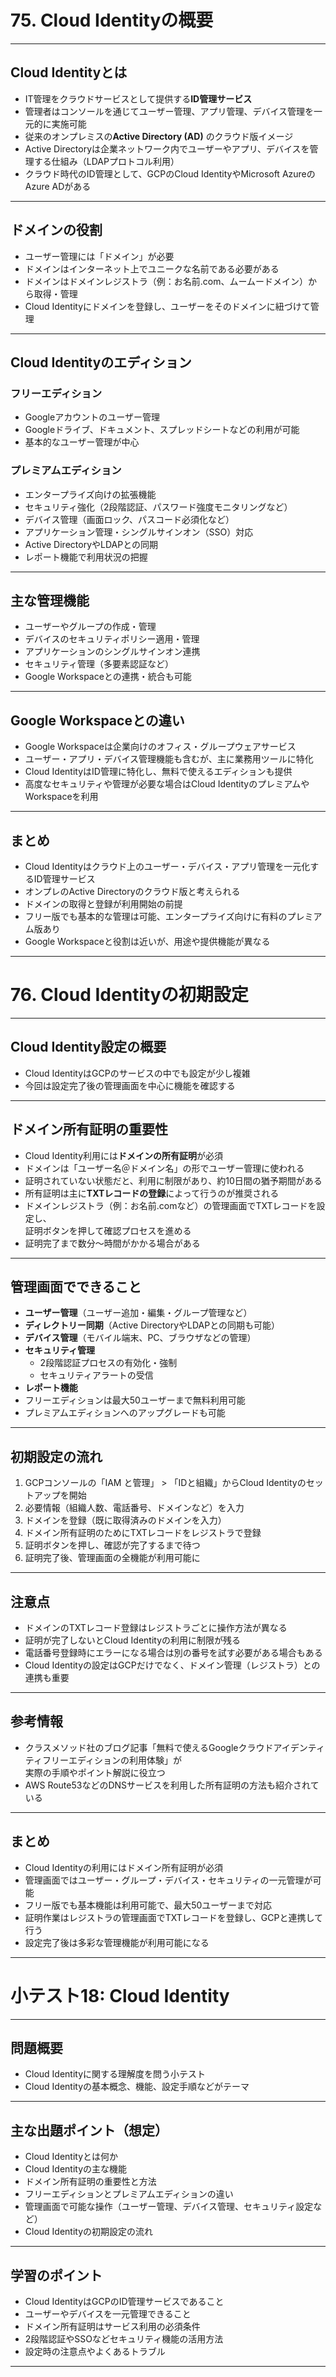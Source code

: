 # 75. Cloud Identityの概要

---

## Cloud Identityとは

- IT管理をクラウドサービスとして提供する**ID管理サービス**  
- 管理者はコンソールを通じてユーザー管理、アプリ管理、デバイス管理を一元的に実施可能  
- 従来のオンプレミスの**Active Directory (AD)** のクラウド版イメージ  
- Active Directoryは企業ネットワーク内でユーザーやアプリ、デバイスを管理する仕組み（LDAPプロトコル利用）  
- クラウド時代のID管理として、GCPのCloud IdentityやMicrosoft AzureのAzure ADがある  

---

## ドメインの役割

- ユーザー管理には「ドメイン」が必要  
- ドメインはインターネット上でユニークな名前である必要がある  
- ドメインはドメインレジストラ（例：お名前.com、ムームードメイン）から取得・管理  
- Cloud Identityにドメインを登録し、ユーザーをそのドメインに紐づけて管理  

---

## Cloud Identityのエディション

### フリーエディション

- Googleアカウントのユーザー管理  
- Googleドライブ、ドキュメント、スプレッドシートなどの利用が可能  
- 基本的なユーザー管理が中心  

### プレミアムエディション

- エンタープライズ向けの拡張機能  
- セキュリティ強化（2段階認証、パスワード強度モニタリングなど）  
- デバイス管理（画面ロック、パスコード必須化など）  
- アプリケーション管理・シングルサインオン（SSO）対応  
- Active DirectoryやLDAPとの同期  
- レポート機能で利用状況の把握  

---

## 主な管理機能

- ユーザーやグループの作成・管理  
- デバイスのセキュリティポリシー適用・管理  
- アプリケーションのシングルサインオン連携  
- セキュリティ管理（多要素認証など）  
- Google Workspaceとの連携・統合も可能  

---

## Google Workspaceとの違い

- Google Workspaceは企業向けのオフィス・グループウェアサービス  
- ユーザー・アプリ・デバイス管理機能も含むが、主に業務用ツールに特化  
- Cloud IdentityはID管理に特化し、無料で使えるエディションも提供  
- 高度なセキュリティや管理が必要な場合はCloud IdentityのプレミアムやWorkspaceを利用  

---

## まとめ

- Cloud Identityはクラウド上のユーザー・デバイス・アプリ管理を一元化するID管理サービス  
- オンプレのActive Directoryのクラウド版と考えられる  
- ドメインの取得と登録が利用開始の前提  
- フリー版でも基本的な管理は可能、エンタープライズ向けに有料のプレミアム版あり  
- Google Workspaceと役割は近いが、用途や提供機能が異なる  

---


# 76. Cloud Identityの初期設定

---

## Cloud Identity設定の概要

- Cloud IdentityはGCPのサービスの中でも設定が少し複雑  
- 今回は設定完了後の管理画面を中心に機能を確認する  

---

## ドメイン所有証明の重要性

- Cloud Identity利用には**ドメインの所有証明**が必須  
- ドメインは「ユーザー名＠ドメイン名」の形でユーザー管理に使われる  
- 証明されていない状態だと、利用に制限があり、約10日間の猶予期間がある  
- 所有証明は主に**TXTレコードの登録**によって行うのが推奨される  
- ドメインレジストラ（例：お名前.comなど）の管理画面でTXTレコードを設定し、  
  証明ボタンを押して確認プロセスを進める  
- 証明完了まで数分～時間がかかる場合がある  

---

## 管理画面でできること

- **ユーザー管理**（ユーザー追加・編集・グループ管理など）  
- **ディレクトリー同期**（Active DirectoryやLDAPとの同期も可能）  
- **デバイス管理**（モバイル端末、PC、ブラウザなどの管理）  
- **セキュリティ管理**  
  - 2段階認証プロセスの有効化・強制  
  - セキュリティアラートの受信  
- **レポート機能**  
- フリーエディションは最大50ユーザーまで無料利用可能  
- プレミアムエディションへのアップグレードも可能  

---

## 初期設定の流れ

1. GCPコンソールの「IAM と管理」 > 「IDと組織」からCloud Identityのセットアップを開始  
2. 必要情報（組織人数、電話番号、ドメインなど）を入力  
3. ドメインを登録（既に取得済みのドメインを入力）  
4. ドメイン所有証明のためにTXTレコードをレジストラで登録  
5. 証明ボタンを押し、確認が完了するまで待つ  
6. 証明完了後、管理画面の全機能が利用可能に  

---

## 注意点

- ドメインのTXTレコード登録はレジストラごとに操作方法が異なる  
- 証明が完了しないとCloud Identityの利用に制限が残る  
- 電話番号登録時にエラーになる場合は別の番号を試す必要がある場合もある  
- Cloud Identityの設定はGCPだけでなく、ドメイン管理（レジストラ）との連携も重要  

---

## 参考情報

- クラスメソッド社のブログ記事「無料で使えるGoogleクラウドアイデンティティフリーエディションの利用体験」が  
  実際の手順やポイント解説に役立つ  
- AWS Route53などのDNSサービスを利用した所有証明の方法も紹介されている  

---

## まとめ

- Cloud Identityの利用にはドメイン所有証明が必須  
- 管理画面ではユーザー・グループ・デバイス・セキュリティの一元管理が可能  
- フリー版でも基本機能は利用可能で、最大50ユーザーまで対応  
- 証明作業はレジストラの管理画面でTXTレコードを登録し、GCPと連携して行う  
- 設定完了後は多彩な管理機能が利用可能になる  

---

# 小テスト18: Cloud Identity

---

## 問題概要

- Cloud Identityに関する理解度を問う小テスト  
- Cloud Identityの基本概念、機能、設定手順などがテーマ  

---

## 主な出題ポイント（想定）

- Cloud Identityとは何か  
- Cloud Identityの主な機能  
- ドメイン所有証明の重要性と方法  
- フリーエディションとプレミアムエディションの違い  
- 管理画面で可能な操作（ユーザー管理、デバイス管理、セキュリティ設定など）  
- Cloud Identityの初期設定の流れ  

---

## 学習のポイント

- Cloud IdentityはGCPのID管理サービスであること  
- ユーザーやデバイスを一元管理できること  
- ドメイン所有証明はサービス利用の必須条件  
- 2段階認証やSSOなどセキュリティ機能の活用方法  
- 設定時の注意点やよくあるトラブル  

---
